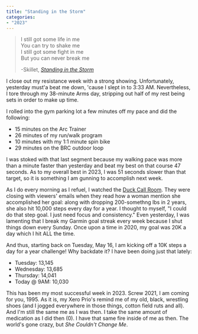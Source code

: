 ```yaml
---
title: "Standing in the Storm"
categories:
- "2023"
---
```


> I still got some life in me  
You can try to shake me  
I still got some fight in me  
But you can never break me  
>  
> -Skillet, *[Standing in the Storm](https://music.youtube.com/watch?v=OI3VT21_h24&feature=share)*

I close out my resistance week with a strong showing.  Unfortunately, yesterday must'a beat me down, 'cause I slept in to 3:33 AM.  Nevertheless, I tore through my 38-minute Arms day, stripping out half of my rest being sets in order to make up time.

I rolled into the gym parking lot a few minutes off my pace and did the following:

* 15 minutes on the Arc Trainer
* 26 minutes of my run/walk program
* 10 minutes with my 1:1 minute spin bike
* 29 minutes on the BRC outdoor loop

I was stoked with that last segment because my walking pace was more than a minute faster than yesterday and beat my best on that course 47 seconds.  As to my overall best in 2023, I was 51 seconds slower than that target, so it is something I am gunning to accomplish next week.

As I do every morning as I refuel, I watched the [Duck Call Room](https://www.youtube.com/@duckcallroom). They were closing with viewers' emails when they read how a woman mention she accomplished her goal: along with dropping 200-somethng lbs in 2 years, she also hit 10,000 steps every day for a year.  I thought to myself, "I could do that step goal.  I just need focus and consistency."  Even yesterday, I was lamenting that I break my Garmin goal streak every week because I shut things down every Sunday.  Once upon a time in 2020, my goal was 20K a day which I hit ALL the time.

And thus, starting back on Tuesday, May 16, I am kicking off a 10K steps a day for a year challenge!  Why backdate it?  I have been doing just that lately:

* Tuesday: 13,145
* Wednesday: 13,685
* Thursday: 14,041
* Today @ 9AM: 10,030

This has been my most successful week in 2023.  Screw 2021, I am coming for you, 1995.  As it is, my Xero Prio's remind me of my old, black, wrestling shoes (and I jogged everywhere in those things, cotton field ruts and all).  And I'm still the same me as I was then.  I take the same amount of medication as I did then (0).  I have that same fire inside of me as then.  The world's gone crazy, but *She Couldn't Change Me*.